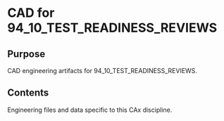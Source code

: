 # CAD for 94_10_TEST_READINESS_REVIEWS

## Purpose
CAD engineering artifacts for 94_10_TEST_READINESS_REVIEWS.

## Contents
Engineering files and data specific to this CAx discipline.
